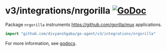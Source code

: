 # v3/integrations/nrgorilla [![GoDoc](https://godoc.org/github.com/divyanshgaba/go-agent/v3/integrations/nrgorilla?status.svg)](https://godoc.org/github.com/divyanshgaba/go-agent/v3/integrations/nrgorilla)

Package `nrgorilla` instruments https://github.com/gorilla/mux applications.

```go
import "github.com/divyanshgaba/go-agent/v3/integrations/nrgorilla"
```

For more information, see
[godocs](https://godoc.org/github.com/divyanshgaba/go-agent/v3/integrations/nrgorilla).
